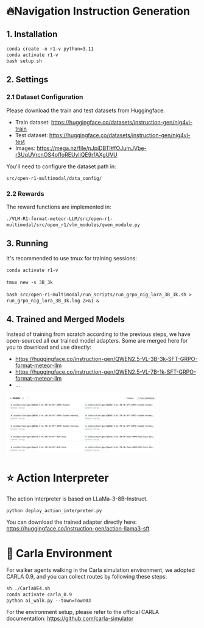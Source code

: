 
# 🔥Navigation Instruction Generation
## 1. Installation
~~~
conda create -n r1-v python=3.11 
conda activate r1-v
bash setup.sh
~~~


## 2. Settings
### 2.1 Dataset Configuration
Please download the train and test datasets from Huggingface.

* Train dataset: https://huggingface.co/datasets/instruction-gen/nig4vi-train
* Test dataset: https://huggingface.co/datasets/instruction-gen/nig4vi-test
* Images: https://mega.nz/file/nJpiDBTI#fOJumJVbe-r3UqUVrcnOS4offoREUyliQE9rfAXgUVU

You'll need to configure the dataset path in:
~~~
src/open-r1-multimodal/data_config/
~~~

### 2.2 Rewards
The reward functions are implemented in:
~~~
./VLM-R1-format-meteor-LLM/src/open-r1-multimodal/src/open_r1/vlm_modules/qwen_module.py
~~~

## 3. Running
It's recommended to use tmux for training sessions:
~~~
conda activate r1-v

tmux new -s 3B_3k

bash src/open-r1-multimodal/run_scripts/run_grpo_nig_lora_3B_3k.sh > run_grpo_nig_lora_3B_3k.log 2>&1 &
~~~

## 4. Trained and Merged Models
Instead of training from scratch according to the previous steps, we have open-sourced all our trained model adapters. Some are merged here for you to download and use directly:
* https://huggingface.co/instruction-gen/QWEN2.5-VL-3B-3k-SFT-GRPO-format-meteor-llm
* https://huggingface.co/instruction-gen/QWEN2.5-VL-7B-1k-SFT-GRPO-format-meteor-llm
* ...

<img src="assets/trained_models.png" width="400" alt="Trained Models">

# ⭐ Action Interpreter
The action interpreter is based on LLaMa-3-8B-Instruct.
~~~
python deploy_action_interpreter.py
~~~
You can download the trained adapter directly here: https://huggingface.co/instruction-gen/action-llama3-sft

# 🚀 Carla Environment
For walker agents walking in the Carla simulation environment, we adopted CARLA 0.9, and you can collect routes by following these steps:
~~~
sh ./CarlaUE4.sh
conda activate carla_0.9
python ai_walk.py --town=Town03
~~~
For the environment setup, please refer to the official CARLA documentation: https://github.com/carla-simulator

